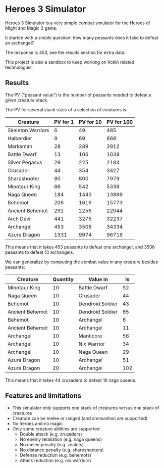 # Heroes 3 Simulator

Heroes 3 Simulator is a very simple combat simulator for the Heroes of Might and Magic 3 game.

It started with a simple question: how many peasants does it take to defeat an archangel?

The response is 453, see the results section for extra data.

This project is also a sandbox to keep working on Kotlin related technologies.

## Results

The PV ("peasant value") is the number of peasants needed to defeat a given creature stack.

The PV for several stack sizes of a selection of creatures is:

| Creature          | PV for 1 | PV for 10 | PV for 100 |
|-------------------|----------|-----------|------------|
| Skeleton Warriors | 6        | 49        | 485        |
| Halberdier        | 9        | 69        | 668        |
| Marksman          | 28       | 289       | 2912       |
| Battle Dwarf      | 13       | 106       | 1038       |
| Silver Pegasus    | 29       | 225       | 2184       |
| Crusader          | 44       | 354       | 3427       |
| Sharpshooter      | 80       | 800       | 7979       |
| Minotaur King     | 66       | 542       | 5336       |
| Naga Queen        | 184      | 1443      | 13899      |
| Behemot           | 206      | 1619      | 15773      |
| Ancient Behemot   | 291      | 2256      | 22044      |
| Arch Devil        | 441      | 3275      | 32237      |
| Archangel         | 453      | 3506      | 34334      |
| Azure Dragon      | 1331     | 9974      | 96716      |

This means that it takes 453 peasants to defeat one archangel, and 3506 peasants to defeat 10 archangels.

We can generalize by computing the combat value in any creature besides peasants:

| Creature        | Quantity | Value in         | Is  |
|-----------------|----------|------------------|-----|
| Minotaur King   | 10       | Battle Dwarf     | 52  |
| Naga Queen      | 10       | Crusader         | 44  |
| Behemot         | 10       | Dendroid Soldier | 43  |
| Ancient Behemot | 10       | Dendroid Soldier | 65  |
| Behemot         | 10       | Archangel        | 6   |
| Ancient Behemot | 10       | Archangel        | 11  |
| Archangel       | 10       | Manticore        | 56  |
| Archangel       | 10       | Nix Warrior      | 34  |
| Archangel       | 10       | Naga Queen       | 29  |
| Azure Dragon    | 10       | Archangel        | 51  |
| Azure Dragon    | 20       | Archangel        | 102 |

This means that it takes 44 crusaders to defeat 10 naga queens.

## Features and limitations

- This simulator only supports one stack of creatures versus one stack of creatures
- Creature can be melee or ranged (and ammunition are supported)
- No heroes and no magic
- Only some creature abilities are supported:
  - Double attack (e.g. crusaders)
  - No enemy retaliation (e.g. naga queens)
  - No melee penalty (e.g. zealots)
  - No distance penalty (e.g. sharpshooters)
  - Defense reduction (e.g. behemots)
  - Attack reduction (e.g. nix warriors)
